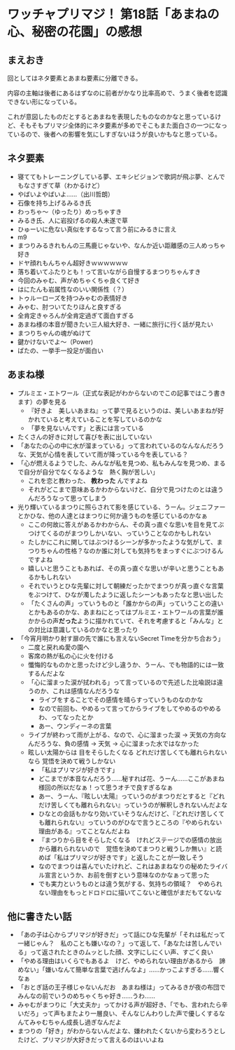 # ワッチャプリマジ！ 第18話「あまねの心、秘密の花園」の感想

## まえおき

回としてはネタ要素とあまね要素に分離できる。

内容の主軸は後者にあるはずなのに前者がかなり比率高めで、うまく後者を認識できない形になっている。

これが意図したものだとするとあまねを表現したものなのかなと思っているけど、そもそもプリマジ全体的にネタ要素が多めでそこもまた面白さの一つになっているので、後者への影響を気にしすぎないほうが良いかもなと思っている。

## ネタ要素
- 寝ててもトレーニングしている夢、エキシビジョンで歌詞が飛ぶ夢、とんでもなさすぎて草（わかるけど）
- やばいよやばいよ……（出川哲朗）
- 石像を持ち上げるみるき氏
- わっちゃ～（ゆったり）めっちゃすき
- みるき氏、人に岩投げるの殺人未遂で草
- ひゅーいに危ない真似をするなって言う前にみるきに言え
- m9
- まつりみるきれもんの三馬鹿じゃないや、なんか近い距離感の三人めっちゃ好き
- ドヤ顔れもんちゃん超好きｗｗｗｗｗｗ
- 落ち着いてふたりとも！って言いながら自慢するまつりちゃんすき
- 今回のみゃむ、声がめちゃくちゃ良くて好き
- はにたんも岩属性なのいい関係性（？）
- トゥルーローズを持つみゃむの表情好き
- みゃむ、肘ついてたりほんと良すぎる
- 全肯定きゃろんが全肯定過ぎて面白すぎる
- あまね様の本音が聞きたい三人組大好き、一緒に旅行に行く話が見たい
- まつりちゃんの魂がぬけて
- 鍵かけないでよ～（Power)
- ぱたの、一挙手一投足が面白い

## あまね様

- プルミエ・エトワール（正式な表記がわからないのでこの記事ではこう書きます）の夢を見る
  - 『好きよ　美しいあまね』って夢で見るというのは、美しいあまねが好かれていると考えていることを写しているのかな
  - 「夢を見ないんです」と表には言っている
- たくさんの好きに対して喜びを表に出していない
- 「あなたの心の中に水が溜まっている」って言われているのなんなんだろうな、天気が心情を表していて雨が降っている今を表している？
- 「心が燃えるようでした、みんなが私を見つめ、私もみんなを見つめ、まるで自分が自分でなくなるような　熱く胸が苦しい」
  - これを恋と教わった、 **教わった** んですよね
  - それがどこまで意味あるかわからないけど、自分で見つけたのとは違うんだろうなって思ってしまう
- 光り輝いているまつりに照らされて影を感じている、うーん。ジェニファーとかひな、他の人達とはまつりに何か違うものを感じているのかなぁ
  - ここの何故に答えがあるかわからん、その真っ直ぐな思いを目を見てぶつけてくるのがまつりしかいない、っていうことなのかもしれない
  - たしかにこれに関してはぶつけるシーンが多かったような気がして、まつりちゃんの性格？なのか誰に対しても気持ちをまっすぐにぶつけるんですよね
  - 嬉しいと思うこともあれば、その真っ直ぐな思いが辛いと思うこともあるかもしれない
  - それでいうとひな先輩に対して朝練だったかでまつりが真っ直ぐな言葉をぶつけて、ひなが濁したように返したシーンもあったなと思い出した
  - 「たくさんの声」っていうものと「誰かからの声」っていうことの違いとかもあるのかな、あまねにとってはプルミエ・エトワールの言葉が誰かからの声**だった**ように描かれていて、それを考慮すると「みんな」との対比は意識しているのかなと思ったり
- 「今宵月明かり射す扉の先で誰にも言えないSecret Timeを分かち合おう」
  - 二度と戻れぬ愛の園へ
  - 客席の熱が私の心に火を付ける
  - 懺悔的なものかと思ったけど少し違うか、うーん、でも物語的には一致するんだよな
  - 「心に溜まった涙が拭われる」って言っているので先述した比喩説は違うのか、これは感情なんだろうな
    - ライブをすることでその感情を晴らすっていうものなのかな
    - なので前回も、やめるって言ってからライブをしてやめるのやめるわ、ってなったとか
    - あー、ウンディーネの言葉
  - ライブが終わって雨が上がる、なので、心に溜まった涙 -> 天気の方向なんだろうな、負の感情 -> 天気 -> 心に溜まった水ではなかった
  - 眩しい太陽からは 目をそらしたくなる どれだけ苦しくても離れられないなら 覚悟を決めて戦うしかない
    - 「私はプリマジが好きです」
    - どこまでが本音なんだろう……秘すれば花、うーん……ここがあまね様回の所以だなぁ！って思うオチで良すぎるなぁ
    - あー、うーん、『眩しい太陽』っていうのがまつりだとすると『どれだけ苦しくても離れられない』っていうのが解釈しきれないんだよな
    - ひなとの会話もかなり効いていそうなんだけど、『どれだけ苦しくても離れられない』っていうのがひなで言うところの『やめられない理由がある』ってことなんだよね
    - 『まつりから目をそらしたくなる　けれどステージでの感情の放出から離れられないので　覚悟を決めてまつりと戦うしか無い』と読めば「私はプリマジが好きです」と返したことが一致しそう
    - なのでまつりは喜んでいたけれど、これはあまねなりの秘めたライバル宣言というか、お前を倒すという意味なのかなぁって思った
    - でも実力というものとは違う気がする、気持ちの領域？　やめられない理由をもっとドロドロに描いてこないと確信がまだもてないな

## 他に書きたい話
- 「あの子は心からプリマジが好きだ」って話にひな先輩が「それは私だって一緒じゃん？　私のことも嫌いなの？」って返して、「あなたは苦しんでいる」って返されたときのムッとした顔、文字にしにくい声、すごく良い
- 「やめる理由はいくらでもあるよ　けど、やめられない理由があるから　諦めない」「嫌いなんて簡単な言葉で逃げんなよ」……かっこよすぎる……響くなぁ
- 「おとぎ話の王子様じゃないんだお　あまね様は」ってみるきが夜の布団でみんなの前でいうのめちゃくちゃ好き……うわ……
- みゃむがまつりに「大丈夫か」ってかける声が超好き、「でも、言われたら辛いだろ」って声もまたより一層良い、そんなじんわりした声で優しくするなんてみゃむちゃん成長し過ぎなんだよ
- まつりの「好き」がわからないんだよな、嫌われたくないから変わろうとしたけど、プリマジが大好きだって言えるのはいいよね
